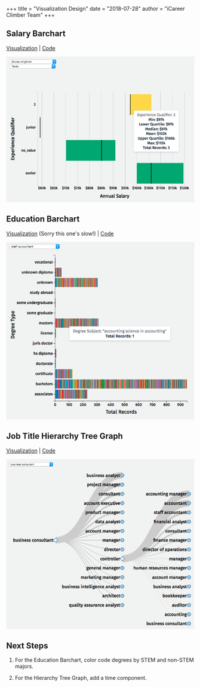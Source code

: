 +++
title = "Visualization Design"
date = "2018-07-28"
author = "iCareer Climber Team"
+++

## Salary Barchart

[Visualization](http://people.ischool.berkeley.edu/~keri.wheatley/w210_salary_bar_chart/) | [Code](https://github.com/kbelsvik/career-skills-capstone/tree/master/d3_viz/salary_bar_chart)

<img src="https://raw.githubusercontent.com/icareerclimber/source-code/master/content/howitworks/images_folder/salary-barchart.png" width="1000">


## Education Barchart

[Visualization](http://people.ischool.berkeley.edu/~keri.wheatley/w210_edu_bar_chart/) (Sorry this one's slow!) | [Code](https://github.com/kbelsvik/career-skills-capstone/tree/master/d3_viz/education_histogram)

<img src="https://raw.githubusercontent.com/icareerclimber/source-code/master/content/howitworks/images_folder/education-barchart.png" width="1000">


## Job Title Hierarchy Tree Graph

[Visualization](http://people.ischool.berkeley.edu/~keri.wheatley/w210_node_graph/) | [Code](https://github.com/kbelsvik/career-skills-capstone/tree/master/d3_viz/node_graph)

<img src="https://raw.githubusercontent.com/icareerclimber/source-code/master/content/howitworks/images_folder/hierarchy-tree-graph.png" width="1000">

## Next Steps

1. For the Education Barchart, color code degrees by STEM and non-STEM majors.

2. For the Hierarchy Tree Graph, add a time component.
